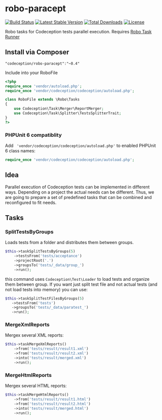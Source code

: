 robo-paracept
=============

[![Build Status](https://travis-ci.org/Codeception/robo-paracept.svg?branch=master)](https://travis-ci.org/Codeception/robo-paracept) 
[![Latest Stable Version](https://poser.pugx.org/codeception/robo-paracept/version)](https://packagist.org/packages/codeception/robo-paracept)
[![Total Downloads](https://poser.pugx.org/codeception/robo-paracept/downloads)](https://packagist.org/packages/codeception/robo-paracept)
[![License](https://poser.pugx.org/codeception/robo-paracept/license)](https://packagist.org/packages/codeception/robo-paracept)

Robo tasks for Codeception tests parallel execution. Requires [Robo Task Runner](http://robo.li)

## Install via Composer

```
"codeception/robo-paracept":"~0.4"
```

Include into your RoboFile

```php
<?php
require_once 'vendor/autoload.php';
require_once 'vendor/codeception/codeception/autoload.php';

class RoboFile extends \Robo\Tasks
{
    use Codeception\Task\Merger\ReportMerger;
    use Codeception\Task\Splitter\TestsSplitterTrait;
}
?>
```

### PHPUnit 6 compatiblity

Add ` 'vendor/codeception/codeception/autoload.php'` to enabled PHPUnit 6 class names:

```php
require_once 'vendor/codeception/codeception/autoload.php';
```

## Idea

Parallel execution of Codeception tests can be implemented in different ways.
Depending on a project the actual needs can be different.
Thus, we are going to prepare a set of predefined tasks that can be combined and reconfigured to fit needs.

## Tasks

### SplitTestsByGroups

Loads tests from a folder and distributes them between groups.

```php
$this->taskSplitTestsByGroups(5)
    ->testsFrom('tests/acceptance')
    ->projectRoot('.')
    ->groupsTo('tests/_data/group_')
    ->run();
```

this command uses `Codeception\Test\Loader` to load tests and organize them between group. If you want just split test file and not actual tests (and not load tests into memory) you can use:

```php
$this->taskSplitTestFilesByGroups(5)
   ->testsFrom('tests')
   ->groupsTo('tests/_data/paratest_')
   ->run();
```

### MergeXmlReports

Mergex several XML reports:

```php
$this->taskMergeXmlReports()
    ->from('tests/result/result1.xml')
    ->from('tests/result/result2.xml')
    ->into('tests/result/merged.xml')
    ->run();
```


### MergeHtmlReports

Mergex several HTML reports:

```php
$this->taskMergeHtmlReports()
    ->from('tests/result/result1.html')
    ->from('tests/result/result2.html')
    ->into('tests/result/merged.html')
    ->run();
```
